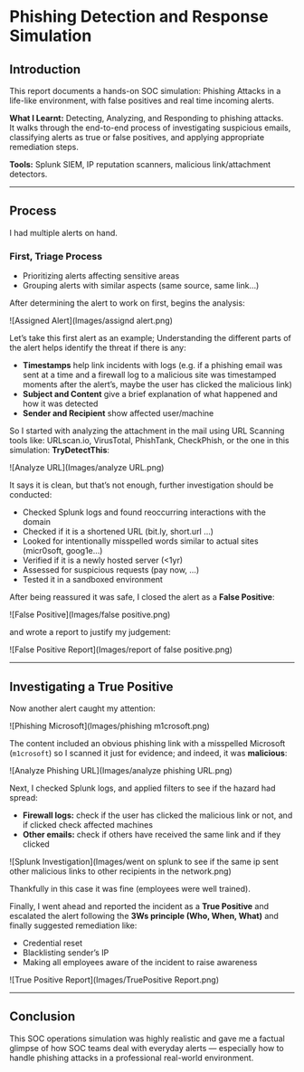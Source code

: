 # Phishing Detection and Response Simulation

## Introduction
This report documents a hands-on SOC simulation: Phishing Attacks in a life-like environment, with false positives and real time incoming alerts.

**What I Learnt:** Detecting, Analyzing, and Responding to phishing attacks.  
It walks through the end-to-end process of investigating suspicious emails, classifying alerts as true or false positives, and applying appropriate remediation steps.

**Tools:** Splunk SIEM, IP reputation scanners, malicious link/attachment detectors.

---

## Process
I had multiple alerts on hand.

### First, Triage Process
- Prioritizing alerts affecting sensitive areas 
- Grouping alerts with similar aspects (same source, same link…)

After determining the alert to work on first, begins the analysis:

![Assigned Alert](Images/assignd alert.png)

Let’s take this first alert as an example; Understanding the different parts of the alert helps identify the threat if there is any:

- **Timestamps** help link incidents with logs (e.g. if a phishing email was sent at a time and a firewall log to a malicious site was timestamped moments after the alert’s, maybe the user has clicked the malicious link)
- **Subject and Content** give a brief explanation of what happened and how it was detected
- **Sender and Recipient** show affected user/machine

So I started with analyzing the attachment in the mail using URL Scanning tools like: URLscan.io, VirusTotal, PhishTank, CheckPhish, or the one in this simulation: **TryDetectThis**:

![Analyze URL](Images/analyze URL.png)

It says it is clean, but that’s not enough, further investigation should be conducted:

- Checked Splunk logs and found reoccurring interactions with the domain
- Checked if it is a shortened URL (bit.ly, short.url …)
- Looked for intentionally misspelled words similar to actual sites (micr0soft, goog1e…)
- Verified if it is a newly hosted server (<1yr)
- Assessed for suspicious requests (pay now, …)
- Tested it in a sandboxed environment

After being reassured it was safe, I closed the alert as a **False Positive**:

![False Positive](Images/false positive.png)

and wrote a report to justify my judgement:

![False Positive Report](Images/report of false positive.png)

---

## Investigating a True Positive

Now another alert caught my attention:

![Phishing Microsoft](Images/phishing m1crosoft.png)

The content included an obvious phishing link with a misspelled Microsoft (`m1crosoft`) so I scanned it just for evidence; and indeed, it was **malicious**:

![Analyze Phishing URL](Images/analyze phishing URL.png)

Next, I checked Splunk logs, and applied filters to see if the hazard had spread:

- **Firewall logs:** check if the user has clicked the malicious link or not, and if clicked check affected machines
- **Other emails:** check if others have received the same link and if they clicked

![Splunk Investigation](Images/went on splunk to see if the same ip sent other malicious links to other recipients in the network.png)

Thankfully in this case it was fine (employees were well trained).

Finally, I went ahead and reported the incident as a **True Positive** and escalated the alert following the **3Ws principle (Who, When, What)** and finally suggested remediation like:

- Credential reset
- Blacklisting sender’s IP
- Making all employees aware of the incident to raise awareness

![True Positive Report](Images/TruePositive Report.png)

---

## Conclusion
This SOC operations simulation was highly realistic and gave me a factual glimpse of how SOC teams deal with everyday alerts — especially how to handle phishing attacks in a professional real-world environment.
